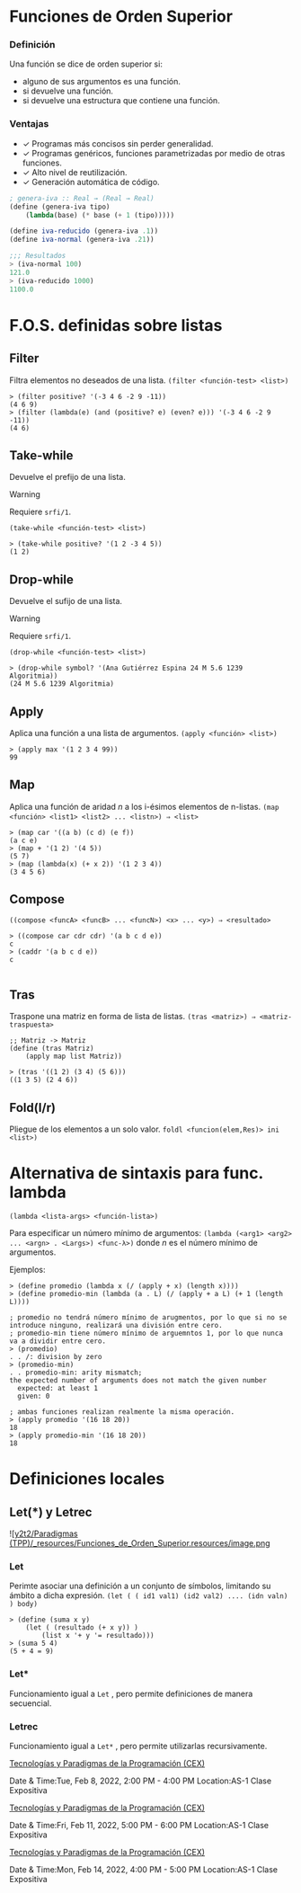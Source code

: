 

# Funciones de Orden Superior
### Definición
Una función se dice de orden superior si:

* alguno de sus argumentos es una función.
* si devuelve una función.
* si devuelve una estructura que contiene una función.



### Ventajas
* ✓ Programas más concisos sin perder generalidad.
* ✓ Programas genéricos, funciones parametrizadas por medio de otras funciones.
* ✓ Alto nivel de reutilización.
* ✓ Generación automática de código.


```scheme
; genera-iva :: Real → (Real → Real)
(define (genera-iva tipo)
    (lambda(base) (* base (+ 1 (tipo)))))

(define iva-reducido (genera-iva .1))
(define iva-normal (genera-iva .21))

;;; Resultados
> (iva-normal 100)
121.0
> (iva-reducido 1000)
1100.0
```


# F.O.S. definidas sobre listas

## Filter
Filtra elementos no deseados de una lista.
`(filter <función-test> <list>)`

```
> (filter positive? '(-3 4 6 -2 9 -11))
(4 6 9)
> (filter (lambda(e) (and (positive? e) (even? e))) '(-3 4 6 -2 9 -11))
(4 6)
```


## Take-while
Devuelve el prefijo de una lista.
>[!WARNING]
>Requiere `srfi/1`.

`(take-while <función-test> <list>)`
```
> (take-while positive? '(1 2 -3 4 5))
(1 2)
```


## Drop-while
Devuelve el sufijo de una lista.
>[!WARNING]
>Requiere `srfi/1`.

`(drop-while <función-test> <list>)`
```
> (drop-while symbol? '(Ana Gutiérrez Espina 24 M 5.6 1239 Algoritmia))
(24 M 5.6 1239 Algoritmia)
```


## Apply

Aplica una función a una lista de argumentos.
`(apply <función> <list>)`

```
> (apply max '(1 2 3 4 99))
99
```


## Map

Aplica una función de aridad _n_ a los i-ésimos elementos de n-listas.
`(map <función> <list1> <list2> ... <listn>) ⇒ <list>` 

```
> (map car '((a b) (c d) (e f))
(a c e)
> (map + '(1 2) '(4 5))
(5 7)
> (map (lambda(x) (+ x 2)) '(1 2 3 4))
(3 4 5 6)
```

##

## Compose

`((compose <funcA> <funcB> ... <funcN>) <x> ... <y>) ⇒ <resultado>`

```
> ((compose car cdr cdr) '(a b c d e))
c
> (caddr '(a b c d e))
c


```


## Tras

Traspone una matriz en forma de lista de listas.
`(tras <matriz>) ⇒ <matriz-traspuesta>`

```
;; Matriz -> Matriz
(define (tras Matriz)
    (apply map list Matriz))

> (tras '((1 2) (3 4) (5 6)))
((1 3 5) (2 4 6))
```

##

## Fold(l/r)

Pliegue de los elementos a un solo valor.
`foldl <funcion(elem,Res)> ini <list>)`


# Alternativa de sintaxis para func. lambda

`(lambda <lista-args> <función-lista>)`

Para especificar un número mínimo de argumentos:
`(lambda (<arg1> <arg2> ... <argn> . <Largs>) <func-λ>)`
donde _n_ es el número mínimo de argumentos.

Ejemplos:
```
> (define promedio (lambda x (/ (apply + x) (length x))))
> (define promedio-min (lambda (a . L) (/ (apply + a L) (+ 1 (length L))))

; promedio no tendrá número mínimo de arugmentos, por lo que si no se introduce ninguno, realizará una división entre cero.
; promedio-min tiene número mínimo de arguemntos 1, por lo que nunca va a dividir entre cero.
> (promedio)
. . /: division by zero
> (promedio-min)
. . promedio-min: arity mismatch;
the expected number of arguments does not match the given number
  expected: at least 1
  given: 0

; ambas funciones realizan realmente la misma operación.
> (apply promedio '(16 18 20))
18
> (apply promedio-min '(16 18 20))
18
```



# Definiciones locales

## Let(*) y Letrec

![[y2t2/Paradigmas (TPP)/_resources/Funciones_de_Orden_Superior.resources/image.png](../_resources/Funciones_de_Orden_Superior.resources/image.png)


### Let

Perimte asociar una definición a un conjunto de símbolos, limitando su ámbito a dicha expresión.
`(let ( ( id1 val1) (id2 val2) .... (idn valn) ) body)`

```
> (define (suma x y)
    (let ( (resultado (+ x y)) )
        (list x '+ y '= resultado)))
> (suma 5 4)
(5 + 4 = 9)
```


### Let*

Funcionamiento igual a `Let` , pero permite definiciones de manera secuencial.


### Letrec

Funcionamiento igual a `Let*` , pero permite utilizarlas recursivamente.

[Tecnologías y Paradigmas de la Programación (CEX)](https://www.google.com/calendar/event?eid=XzhkOWxjZ3JmZHByNmFzams3NWozZ2NocDZvcTNhZTlsNzBzM2dvcjZjZGgzZ2Noa2M4b2pjZHIyNzByajJwajVjcGgwIHVuZGVyc2NvcmViaXNAbQ)

Date & Time:Tue, Feb 8, 2022, 2:00 PM - 4:00 PM
Location:AS-1
Clase Expositiva

[Tecnologías y Paradigmas de la Programación (CEX)](https://www.google.com/calendar/event?eid=NWlvdGpqc2Zua2hnY2duZm41ZjhuNGpsaDIgdW5kZXJzY29yZWJpc0Bt)

Date & Time:Fri, Feb 11, 2022, 5:00 PM - 6:00 PM
Location:AS-1
Clase Expositiva

[Tecnologías y Paradigmas de la Programación (CEX)](https://www.google.com/calendar/event?eid=XzhkOWxjZ3JmZHByNmFzams3NWltYXBiNjZvcW04ZGoyNjBvbTZkYjZjcGhqY2M5aWM0c2o0cGozY2xpamNvajNjOWkwIHVuZGVyc2NvcmViaXNAbQ)

Date & Time:Mon, Feb 14, 2022, 4:00 PM - 5:00 PM
Location:AS-1
Clase Expositiva

